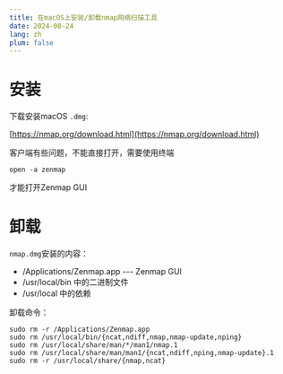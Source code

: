 ```yaml
---
title: 在macOS上安装/卸载nmap网络扫描工具
date: 2024-08-24
lang: zh
plum: false
---
```


# 安装

下载安装macOS `.dmg`:

[https://nmap.org/download.html](https://nmap.org/download.html)

客户端有些问题，不能直接打开，需要使用终端

```shell
open -a zenmap
```

才能打开Zenmap GUI

# 卸载

`nmap.dmg`安装的内容：

- /Applications/Zenmap.app --- Zenmap GUI
- /usr/local/bin 中的二进制文件
- /usr/local 中的依赖

卸载命令：

```shell
sudo rm -r /Applications/Zenmap.app
sudo rm /usr/local/bin/{ncat,ndiff,nmap,nmap-update,nping}
sudo rm /usr/local/share/man/*/man1/nmap.1
sudo rm /usr/local/share/man/man1/{ncat,ndiff,nping,nmap-update}.1
sudo rm -r /usr/local/share/{nmap,ncat}
```
